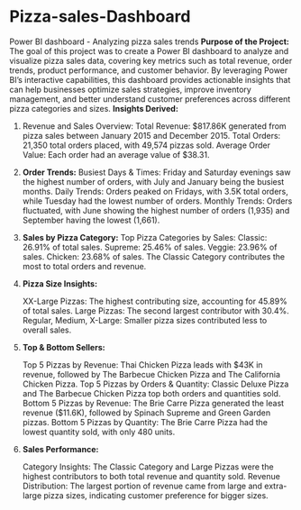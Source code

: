 # Pizza-sales-Dashboard
Power BI dashboard - Analyzing pizza sales trends
**Purpose of the Project:**
The goal of this project was to create a Power BI dashboard to analyze and visualize pizza sales data, covering key metrics such as total revenue, order trends, product performance, and customer behavior. By leveraging Power BI’s interactive capabilities, this dashboard provides actionable insights that can help businesses optimize sales strategies, improve inventory management, and better understand customer preferences across different pizza categories and sizes.
**Insights Derived:**
1. Revenue and Sales Overview:
      Total Revenue: $817.86K generated from pizza sales between January 2015 and December 2015.
      Total Orders: 21,350 total orders placed, with 49,574 pizzas sold.
      Average Order Value: Each order had an average value of $38.31.
2. **Order Trends:**
           Busiest Days & Times: Friday and Saturday evenings saw the highest number of orders, with July and January being the busiest months.
           Daily Trends: Orders peaked on Fridays, with 3.5K total orders, while Tuesday had the lowest number of orders.
           Monthly Trends: Orders fluctuated, with June showing the highest number of orders (1,935) and September having the lowest (1,661).
3. **Sales by Pizza Category:**
     Top Pizza Categories by Sales:
     Classic: 26.91% of total sales.
     Supreme: 25.46% of sales.
     Veggie: 23.96% of sales.
     Chicken: 23.68% of sales.
   The Classic Category contributes the most to total orders and revenue.
4. **Pizza Size Insights:**

     XX-Large Pizzas: The highest contributing size, accounting for 45.89% of total sales.
     Large Pizzas: The second largest contributor with 30.4%.
     Regular, Medium, X-Large: Smaller pizza sizes contributed less to overall sales.
5. **Top & Bottom Sellers:**

    Top 5 Pizzas by Revenue:
         Thai Chicken Pizza leads with $43K in revenue, followed by The Barbecue Chicken Pizza and The California Chicken Pizza.
    Top 5 Pizzas by Orders & Quantity:
         Classic Deluxe Pizza and The Barbecue Chicken Pizza top both orders and quantities sold.
    Bottom 5 Pizzas by Revenue:
         The Brie Carre Pizza generated the least revenue ($11.6K), followed by Spinach Supreme and Green Garden pizzas.
    Bottom 5 Pizzas by Quantity:
         The Brie Carre Pizza had the lowest quantity sold, with only 480 units.
6. **Sales Performance:**

    Category Insights: The Classic Category and Large Pizzas were the highest contributors to both total revenue and quantity sold.
    Revenue Distribution: The largest portion of revenue came from large and extra-large pizza sizes, indicating customer preference for bigger sizes.
